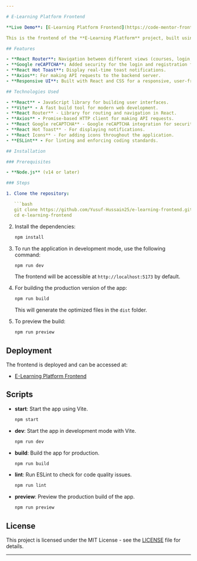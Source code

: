 ```yaml
---

# E-Learning Platform Frontend

**Live Demo**: [E-Learning Platform Frontend](https://code-mentor-frontenddd.vercel.app/)

This is the frontend of the **E-Learning Platform** project, built using **React**, **Vite**, and various modern libraries to provide a smooth user experience. It includes user registration, login, course browsing, and payment functionality, integrated with the backend.

## Features

- **React Router**: Navigation between different views (courses, login, register, etc.).
- **Google reCAPTCHA**: Added security for the login and registration forms.
- **React Hot Toast**: Display real-time toast notifications.
- **Axios**: For making API requests to the backend server.
- **Responsive UI**: Built with React and CSS for a responsive, user-friendly interface.

## Technologies Used

- **React** - JavaScript library for building user interfaces.
- **Vite** - A fast build tool for modern web development.
- **React Router** - Library for routing and navigation in React.
- **Axios** - Promise-based HTTP client for making API requests.
- **React Google reCAPTCHA** - Google reCAPTCHA integration for security.
- **React Hot Toast** - For displaying notifications.
- **React Icons** - For adding icons throughout the application.
- **ESLint** - For linting and enforcing coding standards.

## Installation

### Prerequisites

- **Node.js** (v14 or later)

### Steps

1. Clone the repository:

   ```bash
   git clone https://github.com/Yusuf-Hussain25/e-learning-frontend.git
   cd e-learning-frontend
   ```

2. Install the dependencies:

   ```bash
   npm install
   ```

3. To run the application in development mode, use the following command:

   ```bash
   npm run dev
   ```

   The frontend will be accessible at `http://localhost:5173` by default.

4. For building the production version of the app:

   ```bash
   npm run build
   ```

   This will generate the optimized files in the `dist` folder.

5. To preview the build:

   ```bash
   npm run preview
   ```

## Deployment

The frontend is deployed and can be accessed at:

- [E-Learning Platform Frontend](https://code-mentor-frontenddd.vercel.app/)

## Scripts

- **start**: Start the app using Vite.

  ```bash
  npm start
  ```

- **dev**: Start the app in development mode with Vite.

  ```bash
  npm run dev
  ```

- **build**: Build the app for production.

  ```bash
  npm run build
  ```

- **lint**: Run ESLint to check for code quality issues.

  ```bash
  npm run lint
  ```

- **preview**: Preview the production build of the app.

  ```bash
  npm run preview
  ```

## License

This project is licensed under the MIT License - see the [LICENSE](LICENSE) file for details.


---
```


